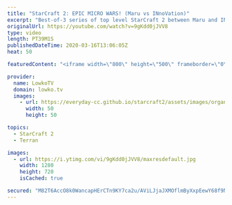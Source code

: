 ```yaml
---
title: "StarCraft 2: EPIC MICRO WARS! (Maru vs INnoVation)"
excerpt: "Best-of-3 series of top level StarCraft 2 between Maru and INnoVation. Both of these pro gamers play at the highest level of SC2 and yet they have very different approaches to the game. Maru in general likes playing the faster paced style that's a lot more in your face and a lot more flexible. INnoVation"
originalUrl: https://youtube.com/watch?v=9gKdd0jJVV8
type: video
length: PT39M1S
publishedDateTime: 2020-03-16T13:06:05Z
heat: 50

featuredContent: "<iframe width=\"800\" height=\"500\" frameborder=\"0\" src=\"https://www.youtube.com/embed/9gKdd0jJVV8\" allow=\"accelerometer; autoplay; encrypted-media; gyroscope; picture-in-picture\" allowfullscreen></iframe>"

provider:
  name: LowkoTV
  domain: lowko.tv
  images:
    - url: https://everyday-cc.github.io/starcraft2/assets/images/organizations/lowko.tv-50x50.jpg
      width: 50
      height: 50

topics:
  - StarCraft 2
  - Terran

images:
  - url: https://i.ytimg.com/vi/9gKdd0jJVV8/maxresdefault.jpg
    width: 1280
    height: 720
    isCached: true

secured: "M82T6AccO8k0WancapHErCTn9KY7ca2u/AViLJjaJXMOflmByXxpEewY68f9NaXDJDC7mYzakaAqXaiHR0ahBkw3IUZHG+GzsHYggnJZHaIjAxbV4Xd14XfcFTGf9JeBPYOcc3+0lJa2qXrXTstTbID/pAFgQcM4XY9MyMG8SVYgUMwX+93/VVtvekhrL7+/kQFMDH3ZO0CX6XIhTlOqQ5khHFZCEYf+DCYvKgPqElZIBWzJuIVMU79tOa8VgSzhTM9dvSyLeIEioTF7A9lLtrHU2aIsDskkWLeDusQELWITceI+MkQgtU6DgoahIhnerA3kU2EDoRefi0QTFg12YrV/7aQZ6gKvO8ZqA2zTg5Lx67EIjYp71N6bdKFM27uEU2V/IkJ3gPJZ6gQRQVrMg9BT7h/YcZ84v/Ob5++q6f7fb0SaBBV8lwi2UiqvYex7;5tRIgMH8FWTnXZbmPa0s2w=="
---
```


